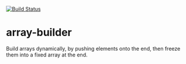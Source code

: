 [![Build Status](https://travis-ci.org/rlupton20/array-builder.svg?branch=master)](https://travis-ci.org/rlupton20/array-builder)

# array-builder

Build arrays dynamically, by pushing elements onto the end, then freeze them into a fixed array at the end.
